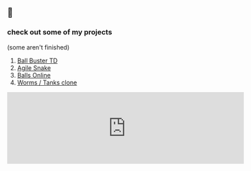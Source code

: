 ## 🐸

### check out some of my projects 
(some aren't finished)
<ol>
  <li><a href="https://jannik323.itch.io/ball-buster-td">Ball Buster TD</a></li>
  <li><a href="https://jannik323.itch.io/agile-snake"> Agile Snake</a></li>
  <li><a href="https://janniktests.herokuapp.com/"> Balls Online</a></li>
  <li><a href="https://jannik323.github.io/worms-maybe/"> Worms / Tanks clone </a></li>

</ol>

<iframe src="https://itch.io/embed/1199027" width="552" height="167" frameborder="0"><a href="https://jannik323.itch.io/ball-buster-td">Ball Buster TD by jannik323</a></iframe>
